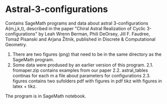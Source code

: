 # Astral-3-configurations

Contains SageMath programs and data about astral 3-configurations A(m,j,k,t),
described in the paper "Chiral Astral Realization of Cyclic 3-configurations"
by Leah Wrenn Berman, Phili DeOrsey, Jill F. Faudree, Tomaž Pisanski and Arjana Žitnik,
published in Discrete & Computational Geometry.

1. There are two figures (png) that need to be in the same directory as the SageMath program.
2. Some data were prodused by an earlier version of this program.
2.1. fromaper.zip contains examples from our paper
2.2. astral_tables continas for each m a file about parameters for configurations
2.3. figures contains two sufolders
    pdf with figures in pdf
    tikz with figures in latex + tikz.

The program is in SageMath notebook.

